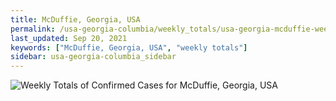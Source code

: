 ```yaml
---
title: McDuffie, Georgia, USA
permalink: /usa-georgia-columbia/weekly_totals/usa-georgia-mcduffie-weekly_totals.html
last_updated: Sep 20, 2021
keywords: ["McDuffie, Georgia, USA", "weekly totals"]
sidebar: usa-georgia-columbia_sidebar
---
```


![Weekly Totals of Confirmed Cases for McDuffie, Georgia, USA](/covid_tracker/images/graphs/usa-georgia-mcduffie-weekly_totals_graph.png)
